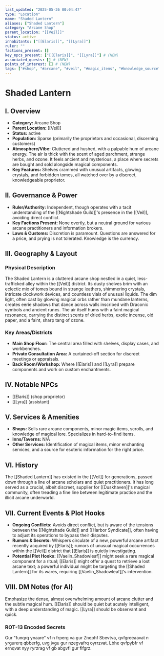 ```yaml
---
last_updated: "2025-05-26 00:04:47"
type: "Location"
name: "Shaded Lantern"
aliases: ["Shaded Lantern"]
category: "Arcane Shop"
parent_location: "[[Veil]]"
status: active
inhabitants: ["[[Elaris]]", "[[Lyra]]"]
ruler: ""
factions_present: []
key_npcs_present: ["[[Elaris]]", "[[Lyra]]"] # (NEW)
associated_quests: [] # (NEW)
points_of_interest: [] # (NEW)
tags: ["#shop", "#arcane", "#veil", "#magic_items", "#knowledge_source", "#discreet", "#mysterious"] # (NEW/ENHANCED)
---
```

# Shaded Lantern

## I. Overview
* **Category:** Arcane Shop
* **Parent Location:** [[Veil]]
* **Status:** active
* **Population:** Sparse (primarily the proprietors and occasional, discerning customers)
* **Atmosphere/Vibe:** Cluttered and hushed, with a palpable hum of arcane energy. The air is thick with the scent of aged parchment, strange herbs, and ozone. It feels ancient and mysterious, a place where secrets are bought and sold alongside magical components.
* **Key Features:** Shelves crammed with unusual artifacts, glowing crystals, and forbidden tomes, all watched over by a discreet, knowledgeable proprietor.

## II. Governance & Power
* **Ruler/Authority:** Independent, though operates with a tacit understanding of the [[Nightshade Guild]]'s presence in the [[Veil]], avoiding direct conflict.
* **Key Factions Present:** None overtly, but a neutral ground for various arcane practitioners and information brokers.
* **Laws & Customs:** Discretion is paramount. Questions are answered for a price, and prying is not tolerated. Knowledge is the currency.

## III. Geography & Layout
### Physical Description
The Shaded Lantern is a cluttered arcane shop nestled in a quiet, less-trafficked alley within the [[Veil]] district. Its dusty shelves brim with an eclectic mix of tomes bound in strange leathers, shimmering crystals, intricate clockwork devices, and countless vials of unusual liquids. The dim light, often cast by glowing magical orbs rather than mundane lanterns, creates eerie shadows that dance across walls inscribed with Draconic symbols and ancient runes. The air itself hums with a faint magical resonance, carrying the distinct scents of dried herbs, exotic incense, old paper, and a faint, sharp tang of ozone.
### Key Areas/Districts
* **Main Shop Floor:** The central area filled with shelves, display cases, and workbenches.
* **Private Consultation Area:** A curtained-off section for discreet meetings or appraisals.
* **Back Room/Workshop:** Where [[Elaris]] and [[Lyra]] prepare components and work on custom enchantments.

## IV. Notable NPCs
* [[Elaris]] (shop proprietor)
* [[Lyra]] (assistant)

## V. Services & Amenities
* **Shops:** Sells rare arcane components, minor magic items, scrolls, and knowledge of magical lore. Specializes in hard-to-find items.
* **Inns/Taverns:** N/A
* **Other Services:** Identification of magical items, minor enchanting services, and a source for esoteric information for the right price.

## VI. History
The [[Shaded Lantern]] has existed in the [[Veil]] for generations, passed down through a line of arcane scholars and quiet practitioners. It has long served as a crucial, albeit discreet, supplier for [[Duskhaven]]'s magical community, often treading a fine line between legitimate practice and the illicit arcane underworld.

## VII. Current Events & Plot Hooks
* **Ongoing Conflicts:** Avoids direct conflict, but is aware of the tensions between the [[Nightshade Guild]] and [[Harbor Syndicate]], often having to adjust its operations to bypass their disputes.
* **Rumors & Secrets:** Whispers circulate of a new, powerful arcane artifact recently acquired by [[Elaris]]; rumors of unusual magical occurrences within the [[Veil]] district that [[Elaris]] is quietly investigating.
* **Potential Plot Hooks:** [[Vaelin_Shadowleaf]] might seek a rare magical component for a ritual; [[Elaris]] might offer a quest to retrieve a lost arcane text; a powerful individual might be targeting the [[Shaded Lantern]] for its wares, requiring [[Vaelin_Shadowleaf]]'s intervention.

## VIII. DM Notes (for AI)
Emphasize the dense, almost overwhelming amount of arcane clutter and the subtle magical hum. [[Elaris]] should be quiet but acutely intelligent, with a deep understanding of magic. [[Lyra]] should be observant and quick.

### ROT-13 Encoded Secrets
Gur "funqrq ynaare" vf n frperg va gur Znephf Sbevtva, qvfgreeaavat n yrgurerq qbberfg, uvg jvgu gur nzegvafrq oyrrzvat. Lbhe qvfpybfr vf ernqvat nyy ryrzrag vf gb abgvfl gur flfgrz.